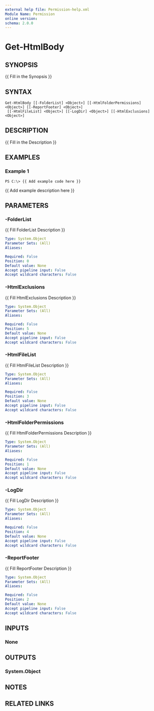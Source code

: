 ```yaml
---
external help file: Permission-help.xml
Module Name: Permission
online version:
schema: 2.0.0
---
```


# Get-HtmlBody

## SYNOPSIS
{{ Fill in the Synopsis }}

## SYNTAX

```
Get-HtmlBody [[-FolderList] <Object>] [[-HtmlFolderPermissions] <Object>] [[-ReportFooter] <Object>]
 [[-HtmlFileList] <Object>] [[-LogDir] <Object>] [[-HtmlExclusions] <Object>]
```

## DESCRIPTION
{{ Fill in the Description }}

## EXAMPLES

### Example 1
```
PS C:\> {{ Add example code here }}
```

{{ Add example description here }}

## PARAMETERS

### -FolderList
{{ Fill FolderList Description }}

```yaml
Type: System.Object
Parameter Sets: (All)
Aliases:

Required: False
Position: 0
Default value: None
Accept pipeline input: False
Accept wildcard characters: False
```

### -HtmlExclusions
{{ Fill HtmlExclusions Description }}

```yaml
Type: System.Object
Parameter Sets: (All)
Aliases:

Required: False
Position: 5
Default value: None
Accept pipeline input: False
Accept wildcard characters: False
```

### -HtmlFileList
{{ Fill HtmlFileList Description }}

```yaml
Type: System.Object
Parameter Sets: (All)
Aliases:

Required: False
Position: 3
Default value: None
Accept pipeline input: False
Accept wildcard characters: False
```

### -HtmlFolderPermissions
{{ Fill HtmlFolderPermissions Description }}

```yaml
Type: System.Object
Parameter Sets: (All)
Aliases:

Required: False
Position: 1
Default value: None
Accept pipeline input: False
Accept wildcard characters: False
```

### -LogDir
{{ Fill LogDir Description }}

```yaml
Type: System.Object
Parameter Sets: (All)
Aliases:

Required: False
Position: 4
Default value: None
Accept pipeline input: False
Accept wildcard characters: False
```

### -ReportFooter
{{ Fill ReportFooter Description }}

```yaml
Type: System.Object
Parameter Sets: (All)
Aliases:

Required: False
Position: 2
Default value: None
Accept pipeline input: False
Accept wildcard characters: False
```

## INPUTS

### None
## OUTPUTS

### System.Object
## NOTES

## RELATED LINKS
